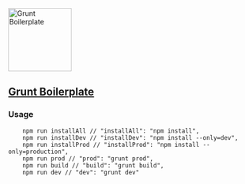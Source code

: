 <img src="https://cdn.worldvectorlogo.com/logos/grunt.svg" width="128" alt="Grunt Boilerplate">

## [Grunt Boilerplate](https://github.com/SaliMike/boilerplate-grunt)
### Usage
	    npm run installAll // "installAll": "npm install",
	    npm run installDev // "installDev": "npm install --only=dev",
	    npm run installProd // "installProd": "npm install --only=production",
	    npm run prod // "prod": "grunt prod",
	    npm run build // "build": "grunt build",
	    npm run dev // "dev": "grunt dev"
